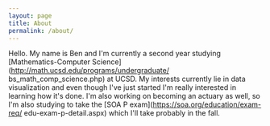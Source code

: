 ```yaml
---
layout: page
title: About
permalink: /about/
---
```


Hello. My name is Ben and I'm currently a second year studying 
[Mathematics-Computer Science](http://math.ucsd.edu/programs/undergraduate/
bs_math_comp_science.php) at UCSD. My interests currently lie in data
visualization and even though I've just started I'm really interested in
learning how it's done. I'm also working on becoming an actuary as well, so
I'm also studying to take the [SOA P exam](https://soa.org/education/exam-req/
edu-exam-p-detail.aspx) which I'll take probably in the fall.

